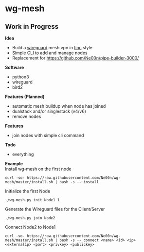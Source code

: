 # wg-mesh
## Work in Progress

**Idea**<br />
- Build a [wireguard](https://www.wireguard.com/) mesh vpn in [tinc](https://www.tinc-vpn.org/) style
- Simple CLI to add and manage nodes
- Replacement for https://github.com/Ne00n/pipe-builder-3000/

**Software**<br />
- python3
- wireguard
- bird2

**Features (Planned)**<br />
- automatic mesh buildup when node has joined
- dualstack and/or singlestack (v4/v6)
- remove nodes

**Features**<br />
- join nodes with simple cli command

**Todo**<br />
- everything

**Example**<br />
Install wg-mesh on the first node<br>
```
curl -so- https://raw.githubusercontent.com/Ne00n/wg-mesh/master/install.sh | bash -s -- install
```
Initialize the first Node<br>
```
./wg-mesh.py init Node1 1
```
Generate the Wireguard files for the Client/Server
```
./wg-mesh.py join Node2
```
Connect Node2 to Node1
```
curl -so- https://raw.githubusercontent.com/Ne00n/wg-mesh/master/install.sh | bash -s -- connect <name> <id> <ip> <externalip> <port> <privkey> <publickey>
```